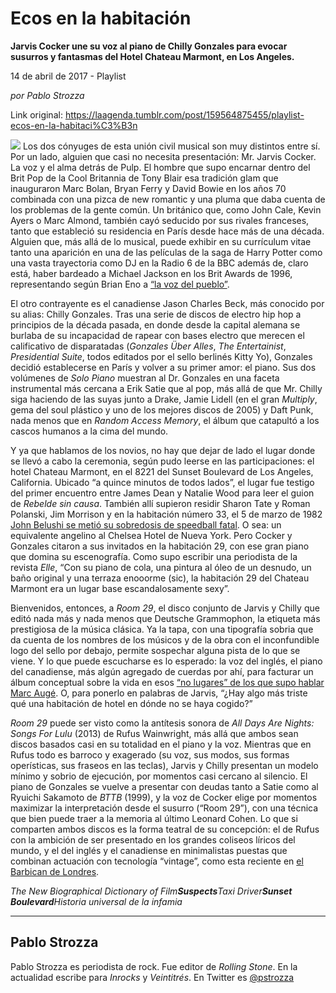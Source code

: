 # Ecos en la habitación

**Jarvis Cocker une su voz al piano de Chilly Gonzales para evocar susurros y fantasmas del Hotel Chateau Marmont, en Los Angeles.**

14 de abril de 2017 - Playlist

_por Pablo Strozza_

Link original: https://laagenda.tumblr.com/post/159564875455/playlist-ecos-en-la-habitaci%C3%B3n

![](https://64.media.tumblr.com/1c7429646d6b531901bbe63e9d04ad72/tumblr_inline_pk0l8zAjrS1t6q87u_500.jpg)
Los dos cónyuges de esta unión civil musical son muy distintos entre sí. Por un lado, alguien que casi no necesita presentación: Mr. Jarvis Cocker. La voz y el alma detrás de Pulp. El hombre que supo encarnar dentro del Brit Pop de la Cool Britannia de Tony Blair esa tradición glam que inauguraron Marc Bolan, Bryan Ferry y David Bowie en los años 70 combinada con una pizca de new romantic y una pluma que daba cuenta de los problemas de la gente común. Un británico que, como John Cale, Kevin Ayers o Marc Almond, también cayó seducido por sus rivales franceses, tanto que estableció su residencia en París desde hace más de una década. Alguien que, más allá de lo musical, puede exhibir en su currículum vitae tanto una aparición en una de las películas de la saga de Harry Potter como una vasta trayectoria como DJ en la Radio 6 de la BBC además de, claro está, haber bardeado a Michael Jackson en los Brit Awards de 1996, representando según Brian Eno a [“la voz del pueblo”](http://music.hyperreal.org/artists/brian_eno/interviews/ind96a.html).

El otro contrayente es el canadiense Jason Charles Beck, más conocido por su alias: Chilly Gonzales. Tras una serie de discos de electro hip hop a principios de la década pasada, en donde desde la capital alemana se burlaba de su incapacidad de rapear con bases electro que merecen el calificativo de disparatadas (*Gonzales Über Alles*, *The Entertainist*, *Presidential Suite*, todos editados por el sello berlinés Kitty Yo), Gonzales decidió establecerse en París y volver a su primer amor: el piano. Sus dos volúmenes de *Solo Piano* muestran al Dr. Gonzales en una faceta instrumental más cercana a Erik Satie que al pop, más allá de que Mr. Chilly siga haciendo de las suyas junto a Drake, Jamie Lidell (en el gran *Multiply*, gema del soul plástico y uno de los mejores discos de 2005) y Daft Punk, nada menos que en *Random Access Memory*, el álbum que catapultó a los cascos humanos a la cima del mundo. 

Y ya que hablamos de los novios, no hay que dejar de lado el lugar donde se llevó a cabo la ceremonia, según pudo leerse en las participaciones: el hotel Chateau Marmont, en el 8221 del Sunset Boulevard de Los Angeles, California. Ubicado “a quince minutos de todos lados”, el lugar fue testigo del primer encuentro entre James Dean y Natalie Wood para leer el guion de *Rebelde sin causa*. También allí supieron residir Sharon Tate y Roman Polanski, Jim Morrison y en la habitación número 33, el 5 de marzo de 1982 [John Belushi se metió su sobredosis de speedball fatal](https://t.umblr.com/redirect?z=http%3A%2F%2Fwww.nytimes.com%2F1982%2F03%2F06%2Fobituaries%2Fjohn-belushi-manic-comic-of-tv-and-films-dies.html&t=NTA0NDc2MzJkNzQwNTgzYTg4NDRlNTIzYzJkZmE4MGVjYzhlMmNiMCx5UWlMWklIWg%3D%3D&b=t%3AXDz46txpppLgDp7rJlWQpw&p=https%3A%2F%2Flaagenda.tumblr.com%2Fpost%2F159564875455%2Fplaylist-ecos-en-la-habitaci%25C3%25B3n&m=1&ts=1705438539). O sea: un equivalente angelino al Chelsea Hotel de Nueva York. Pero Cocker y Gonzales citaron a sus invitados en la habitación 29, con ese gran piano que domina su escenografía. Como supo escribir una periodista de la revista *Elle*, “Con su piano de cola, una pintura al óleo de un desnudo, un baño original y una terraza enooorme (sic), la habitación 29 del Chateau Marmont era un lugar base escandalosamente sexy”. 

Bienvenidos, entonces, a *Room 29*, el disco conjunto de Jarvis y Chilly que editó nada más y nada menos que Deutsche Grammophon, la etiqueta más prestigiosa de la música clásica. Ya la tapa, con una tipografía sobria que da cuenta de los nombres de los músicos y de la obra con el inconfundible logo del sello por debajo, permite sospechar alguna pista de lo que se viene. Y lo que puede escucharse es lo esperado: la voz del inglés, el piano del canadiense, más algún agregado de cuerdas por ahí, para facturar un álbum conceptual sobre la vida en esos [“no lugares” de los que supo hablar Marc Augé](http://www.losinrocks.com/sociedad/los-no-lugares-de-auge#.WPBQjKK1vIV). O, para ponerlo en palabras de Jarvis, “¿Hay algo más triste qué una habitación de hotel en dónde no se haya cogido?”

*Room 29* puede ser visto como la antítesis sonora de *All Days Are Nights: Songs For Lulu* (2013) de Rufus Wainwright, más allá que ambos sean discos basados casi en su totalidad en el piano y la voz. Mientras que en Rufus todo es barroco y exagerado (su voz, sus modos, sus formas operísticas, sus fraseos en las teclas), Jarvis y Chilly presentan un modelo mínimo y sobrio de ejecución, por momentos casi cercano al silencio. El piano de Gonzales se vuelve a presentar con deudas tanto a Satie como al Ryuichi Sakamoto de *BTTB* (1999), y la voz de Cocker elige por momentos maximizar la interpretación desde el susurro (“Room 29”), con una técnica que bien puede traer a la memoria al último Leonard Cohen. Lo que si comparten ambos discos es la forma teatral de su concepción: el de Rufus con la ambición de ser presentado en los grandes coliseos líricos del mundo, y el del inglés y el canadiense en minimalistas puestas que combinan actuación con tecnología “vintage”, como esta reciente en [el Barbican de Londres](http://www.lanacion.com.ar/1999424-jarvis-cocker-el-huesped-de-la-habitacion-29-que-sobrevivio-para-contarlo).

*The New Biographical Dictionary of Film**Suspects**Taxi Driver**Sunset Boulevard**Historia universal de la infamia*  




---

Pablo Strozza
-------------

 Pablo Strozza es periodista de rock. Fue editor de *Rolling Stone*. En la actualidad escribe para *Inrocks* y *Veintitrés*. En Twitter es [@pstrozza](https://twitter.com/pstrozza) 

